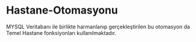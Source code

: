 # Hastane-Otomasyonu
MYSQL Veritabanı ile birlikte harmanlanıp gerçekleştirilen bu otomasyon da  Temel Hastane fonksiyonları kullanılmaktadır.
